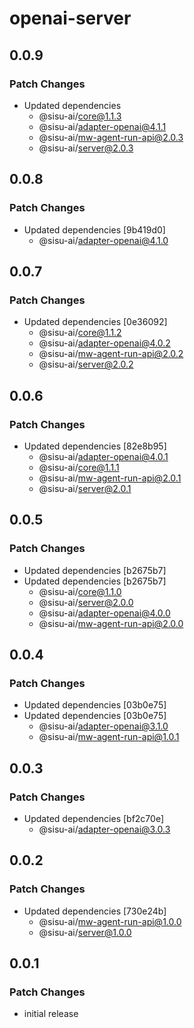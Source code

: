# openai-server

## 0.0.9

### Patch Changes

- Updated dependencies
  - @sisu-ai/core@1.1.3
  - @sisu-ai/adapter-openai@4.1.1
  - @sisu-ai/mw-agent-run-api@2.0.3
  - @sisu-ai/server@2.0.3

## 0.0.8

### Patch Changes

- Updated dependencies [9b419d0]
  - @sisu-ai/adapter-openai@4.1.0

## 0.0.7

### Patch Changes

- Updated dependencies [0e36092]
  - @sisu-ai/core@1.1.2
  - @sisu-ai/adapter-openai@4.0.2
  - @sisu-ai/mw-agent-run-api@2.0.2
  - @sisu-ai/server@2.0.2

## 0.0.6

### Patch Changes

- Updated dependencies [82e8b95]
  - @sisu-ai/adapter-openai@4.0.1
  - @sisu-ai/core@1.1.1
  - @sisu-ai/mw-agent-run-api@2.0.1
  - @sisu-ai/server@2.0.1

## 0.0.5

### Patch Changes

- Updated dependencies [b2675b7]
- Updated dependencies [b2675b7]
  - @sisu-ai/core@1.1.0
  - @sisu-ai/server@2.0.0
  - @sisu-ai/adapter-openai@4.0.0
  - @sisu-ai/mw-agent-run-api@2.0.0

## 0.0.4

### Patch Changes

- Updated dependencies [03b0e75]
- Updated dependencies [03b0e75]
  - @sisu-ai/adapter-openai@3.1.0
  - @sisu-ai/mw-agent-run-api@1.0.1

## 0.0.3

### Patch Changes

- Updated dependencies [bf2c70e]
  - @sisu-ai/adapter-openai@3.0.3

## 0.0.2

### Patch Changes

- Updated dependencies [730e24b]
  - @sisu-ai/mw-agent-run-api@1.0.0
  - @sisu-ai/server@1.0.0

## 0.0.1

### Patch Changes

- initial release

